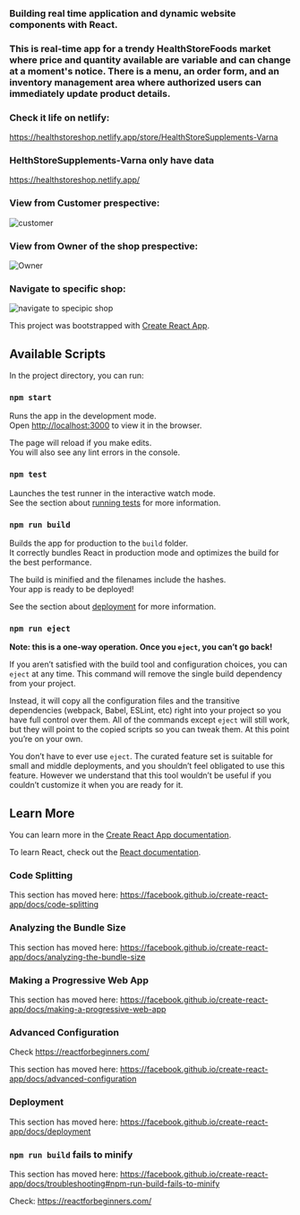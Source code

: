 ### Building real time application and dynamic website components with React.

### This is real-time app for a trendy HealthStoreFoods market where price and quantity available are variable and can change at a moment's notice. There is a menu, an order form, and an inventory management area where authorized users can immediately update product details.

### Check it life on netlify: 
https://healthstoreshop.netlify.app/store/HealthStoreSupplements-Varna

### HelthStoreSupplements-Varna only have data
https://healthstoreshop.netlify.app/

### View from Customer prespective:
![customer](https://user-images.githubusercontent.com/755058/93711718-351d5f80-fb59-11ea-988e-5af414f69ce9.png)

### View from Owner of the shop prespective:
![Owner](https://user-images.githubusercontent.com/755058/93711739-6007b380-fb59-11ea-8b37-67e354926811.png)

### Navigate to specific shop:

![navigate to specipic shop](https://user-images.githubusercontent.com/755058/93711731-4cf4e380-fb59-11ea-8688-f107897e20c6.png)


This project was bootstrapped with [Create React App](https://github.com/facebook/create-react-app).
## Available Scripts

In the project directory, you can run:

### `npm start`

Runs the app in the development mode.<br />
Open [http://localhost:3000](http://localhost:3000) to view it in the browser.

The page will reload if you make edits.<br />
You will also see any lint errors in the console.

### `npm test`

Launches the test runner in the interactive watch mode.<br />
See the section about [running tests](https://facebook.github.io/create-react-app/docs/running-tests) for more information.

### `npm run build`

Builds the app for production to the `build` folder.<br />
It correctly bundles React in production mode and optimizes the build for the best performance.

The build is minified and the filenames include the hashes.<br />
Your app is ready to be deployed!

See the section about [deployment](https://facebook.github.io/create-react-app/docs/deployment) for more information.

### `npm run eject`

**Note: this is a one-way operation. Once you `eject`, you can’t go back!**

If you aren’t satisfied with the build tool and configuration choices, you can `eject` at any time. This command will remove the single build dependency from your project.

Instead, it will copy all the configuration files and the transitive dependencies (webpack, Babel, ESLint, etc) right into your project so you have full control over them. All of the commands except `eject` will still work, but they will point to the copied scripts so you can tweak them. At this point you’re on your own.

You don’t have to ever use `eject`. The curated feature set is suitable for small and middle deployments, and you shouldn’t feel obligated to use this feature. However we understand that this tool wouldn’t be useful if you couldn’t customize it when you are ready for it.

## Learn More

You can learn more in the [Create React App documentation](https://facebook.github.io/create-react-app/docs/getting-started).

To learn React, check out the [React documentation](https://reactjs.org/).

### Code Splitting

This section has moved here: https://facebook.github.io/create-react-app/docs/code-splitting

### Analyzing the Bundle Size

This section has moved here: https://facebook.github.io/create-react-app/docs/analyzing-the-bundle-size

### Making a Progressive Web App

This section has moved here: https://facebook.github.io/create-react-app/docs/making-a-progressive-web-app

### Advanced Configuration

Check https://reactforbeginners.com/

This section has moved here: https://facebook.github.io/create-react-app/docs/advanced-configuration

### Deployment

This section has moved here: https://facebook.github.io/create-react-app/docs/deployment

### `npm run build` fails to minify

This section has moved here: https://facebook.github.io/create-react-app/docs/troubleshooting#npm-run-build-fails-to-minify

Check: https://reactforbeginners.com/
